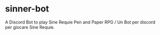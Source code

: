 # sinner-bot
A Discord Bot to play Sine Requie Pen and Paper RPG / Un Bot per discord per giocare Sine Requie.
